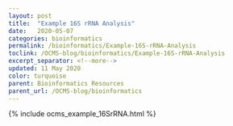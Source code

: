 ```yaml
---
layout: post
title:  "Example 16S rRNA Analysis"
date:   2020-05-07
categories: bioinformatics
permalink: /bioinformatics/Example-16S-rRNA-Analysis
toclink: /OCMS-blog/bioinformatics/Example-16S-rRNA-Analysis
excerpt_separator: <!--more-->
updated: 11 May 2020
color: turquoise
parent: Bioinformatics Resources
parent_url: /OCMS-blog/bioinformatics
---
```


{% include ocms_example_16SrRNA.html %}

